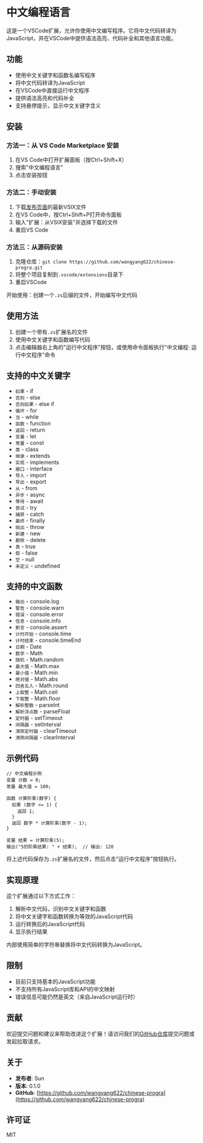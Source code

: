 # 中文编程语言

这是一个VSCode扩展，允许你使用中文编写程序。它将中文代码转译为JavaScript，并在VSCode中提供语法高亮、代码补全和其他语言功能。

## 功能

- 使用中文关键字和函数名编写程序
- 将中文代码转译为JavaScript
- 在VSCode中直接运行中文程序
- 提供语法高亮和代码补全
- 支持悬停提示，显示中文关键字含义

## 安装

### 方法一：从 VS Code Marketplace 安装
1. 在VS Code中打开扩展面板（按Ctrl+Shift+X）
2. 搜索"中文编程语言"
3. 点击安装按钮

### 方法二：手动安装
1. 下载[发布页面](https://github.com/wangyang622/chinese-progra/releases)的最新VSIX文件
2. 在VS Code中，按Ctrl+Shift+P打开命令面板
3. 输入"扩展：从VSIX安装"并选择下载的文件
4. 重启VS Code

### 方法三：从源码安装
1. 克隆仓库：`git clone https://github.com/wangyang622/chinese-progra.git`
2. 将整个项目复制到`.vscode/extensions`目录下
3. 重启VSCode

开始使用：创建一个`.zs`后缀的文件，开始编写中文代码

## 使用方法

1. 创建一个带有`.zs`扩展名的文件
2. 使用中文关键字和函数编写代码
3. 点击编辑器右上角的"运行中文程序"按钮，或使用命令面板执行"中文编程: 运行中文程序"命令

## 支持的中文关键字

- `如果` - if
- `否则` - else
- `否则如果` - else if
- `循环` - for
- `当` - while
- `函数` - function
- `返回` - return
- `变量` - let
- `常量` - const
- `类` - class
- `继承` - extends
- `实现` - implements
- `接口` - interface
- `导入` - import
- `导出` - export
- `从` - from
- `异步` - async
- `等待` - await
- `尝试` - try
- `捕获` - catch
- `最终` - finally
- `抛出` - throw
- `新建` - new
- `删除` - delete
- `真` - true
- `假` - false
- `空` - null
- `未定义` - undefined

## 支持的中文函数

- `输出` - console.log
- `警告` - console.warn
- `错误` - console.error
- `信息` - console.info
- `断言` - console.assert
- `计时开始` - console.time
- `计时结束` - console.timeEnd
- `日期` - Date
- `数学` - Math
- `随机` - Math.random
- `最大值` - Math.max
- `最小值` - Math.min
- `绝对值` - Math.abs
- `四舍五入` - Math.round
- `上取整` - Math.ceil
- `下取整` - Math.floor
- `解析整数` - parseInt
- `解析浮点数` - parseFloat
- `定时器` - setTimeout
- `间隔器` - setInterval
- `清除定时器` - clearTimeout
- `清除间隔器` - clearInterval

## 示例代码

```
// 中文编程示例
变量 计数 = 0;
常量 最大值 = 100;

函数 计算阶乘(数字) {
  如果 (数字 <= 1) {
    返回 1;
  }
  返回 数字 * 计算阶乘(数字 - 1);
}

变量 结果 = 计算阶乘(5);
输出("5的阶乘结果: " + 结果);  // 输出: 120
```

将上述代码保存为`.zs`扩展名的文件，然后点击"运行中文程序"按钮执行。

## 实现原理

这个扩展通过以下方式工作：

1. 解析中文代码，识别中文关键字和函数
2. 将中文关键字和函数转换为等效的JavaScript代码
3. 运行转换后的JavaScript代码
4. 显示执行结果

内部使用简单的字符串替换将中文代码转换为JavaScript。

## 限制

- 目前只支持基本的JavaScript功能
- 不支持所有JavaScript库和API的中文映射
- 错误信息可能仍然是英文（来自JavaScript运行时）

## 贡献

欢迎提交问题和建议来帮助改进这个扩展！请访问我们的[GitHub仓库](https://github.com/wangyang622/chinese-progra)提交问题或发起拉取请求。

## 关于

- **发布者**: Sun
- **版本**: 0.1.0
- **GitHub**: [https://github.com/wangyang622/chinese-progra](https://github.com/wangyang622/chinese-progra)

## 许可证

MIT 